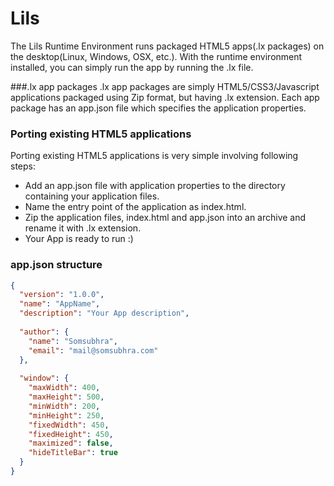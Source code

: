 Lils
====

The Lils Runtime Environment runs packaged HTML5 apps(.lx packages) on the desktop(Linux, Windows, OSX, etc.). With the runtime environment installed, you can simply run the app by running the .lx file.

###.lx app packages
.lx app packages are simply HTML5/CSS3/Javascript applications packaged using Zip format, but having .lx extension. Each app package has an app.json file which specifies the application properties.

### Porting existing HTML5 applications
Porting existing HTML5 applications is very simple involving following steps:
* Add an app.json file with application properties to the directory containing your application files.
* Name the entry point of the application as index.html.
* Zip the application files, index.html and app.json into an archive and rename it with .lx extension.
* Your App is ready to run :)

### app.json structure
```json
{
  "version": "1.0.0",
  "name": "AppName",
  "description": "Your App description",
  
  "author": {
    "name": "Somsubhra",
    "email": "mail@somsubhra.com"
  },
  
  "window": {
    "maxWidth": 400,
    "maxHeight": 500,
    "minWidth": 200,
    "minHeight": 250,
    "fixedWidth": 450,
    "fixedHeight": 450,
    "maximized": false,
    "hideTitleBar": true    
  }
}
```

